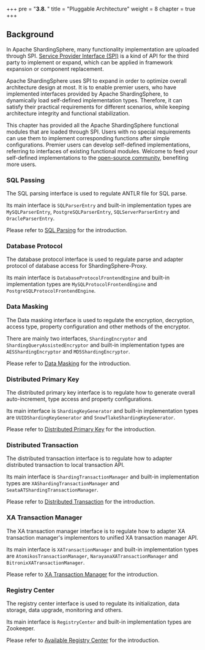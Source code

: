 +++
pre = "<b>3.8. </b>"
title = "Pluggable Architecture"
weight = 8
chapter = true
+++

## Background

In Apache ShardingSphere, many functionality implementation are uploaded through SPI. [Service Provider Interface (SPI)](https://docs.oracle.com/javase/tutorial/sound/SPI-intro.html) is a kind of API for the third party to implement or expand, which can be applied in framework expansion or component replacement.

Apache ShardingSphere uses SPI to expand in order to optimize overall architecture design at most. It is to enable premier users, who have implemented interfaces provided by Apache ShardingSphere, to dynamically load self-defined implementation types. Therefore, it can satisfy their practical requirements for different scenarios, while keeping architecture integrity and functional stabilization.

This chapter has provided all the Apache ShardingSphere functional modules that are loaded through SPI. Users with no special requirements can use them to implement corresponding functions after simple configurations. Premier users can develop self-defined implementations, referring to interfaces of existing functional modules. Welcome to feed your self-defined implementations to the [open-source community](https://github.com/apache/shardingsphere/pulls), benefiting more users.

### SQL Passing

The SQL parsing interface is used to regulate ANTLR file for SQL parse.

Its main interface is `SQLParserEntry` and built-in implementation types are `MySQLParserEntry`, `PostgreSQLParserEntry`, `SQLServerParserEntry` and `OracleParserEntry`.

Please refer to [SQL Parsing](/en/features/sharding/principle/parse/) for the introduction.

### Database Protocol

The database protocol interface is used to regulate parse and adapter protocol of database access for ShardingSphere-Proxy.

Its main interface is `DatabaseProtocolFrontendEngine` and built-in implementation types are `MySQLProtocolFrontendEngine` and `PostgreSQLProtocolFrontendEngine`.

### Data Masking

The Data masking interface is used to regulate the encryption, decryption, access type, property configuration and other methods of the encryptor.

There are mainly two interfaces, `ShardingEncryptor` and `ShardingQueryAssistedEncryptor` and built-in implementation types are `AESShardingEncryptor` and `MD5ShardingEncryptor`. 

Please refer to [Data Masking](/en/features/orchestration/encrypt/) for the introduction.

### Distributed Primary Key

The distributed primary key interface is to regulate how to generate overall auto-increment, type access and property configurations.

Its main interface is `ShardingKeyGenerator` and built-in implementation types are `UUIDShardingKeyGenerator` and `SnowflakeShardingKeyGenerator`.

Please refer to [Distributed Primary Key](/en/features/sharding/other-features/key-generator/) for the introduction.

### Distributed Transaction

The distributed transaction interface is to regulate how to adapter distributed transaction to local transaction API.

Its main interface is `ShardingTransactionManager` and built-in implementation types are `XAShardingTransactionManager` and `SeataATShardingTransactionManager`.

Please refer to [Distributed Transaction](/en/features/transaction/) for the introduction.

### XA Transaction Manager

The XA transaction manager interface is to regulate how to adapter XA transaction manager's implementors to unified XA transaction manager API.

Its main interface is `XATransactionManager` and built-in implementation types are `AtomikosTransactionManager`, `NarayanaXATransactionManager` and `BitronixXATransactionManager`.

Please refer to [XA Transaction Manager](/en/features/concept/2pc-xa-transaction/) for the introduction.

### Registry Center

The registry center interface is used to regulate its initialization, data storage, data upgrade, monitoring and others.

Its main interface is `RegistryCenter` and built-in implementation types are Zookeeper.

Please refer to [Available Registry Center](/en/features/orchestration/supported-registry-repo/) for the introduction.
